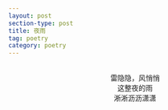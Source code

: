 ```yaml
---
layout: post
section-type: post
title: 夜雨
tag: poetry
category: poetry
---
```

<br>
<!-- more -->
<center>雷隐隐，风悄悄</center>
<center>这整夜的雨</center>
<center>淅淅沥沥潇潇</center>